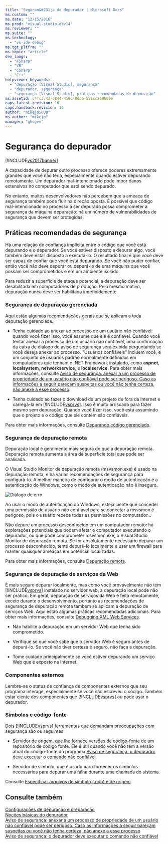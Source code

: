 ```yaml
---
title: "Seguran&#231;a do depurador | Microsoft Docs"
ms.custom: ""
ms.date: "12/15/2016"
ms.prod: "visual-studio-dev14"
ms.reviewer: ""
ms.suite: ""
ms.technology: 
  - "vs-ide-debug"
ms.tgt_pltfrm: ""
ms.topic: "article"
dev_langs: 
  - "FSharp"
  - "VB"
  - "CSharp"
  - "C++"
helpviewer_keywords: 
  - "depuração [Visual Studio], segurança"
  - "depurador, segurança"
  - "segurança [Visual Studio], práticas recomendadas de depuração"
ms.assetid: d4fc3c43-e844-419c-8dbb-551cc2a9b09e
caps.latest.revision: 16
caps.handback.revision: 16
author: "mikejo5000"
ms.author: "mikejo"
manager: "ghogen"
---
```

# Seguran&#231;a do depurador
[!INCLUDE[vs2017banner](../code-quality/includes/vs2017banner.md)]

A capacidade de depurar outro processo oferece poderes extremamente grandes que você não teria, especialmente quando estiver depurando remotamente. Um depurador mal\-intencionado pode impor danos extensivos no computador que está sendo depurado.  
  
 No entanto, muitos desenvolvedores não percebem que a ameaça de segurança também pode fluir na direção oposta. É possível que código mal\-intencionado no processo a ser depurado possa comprometer a segurança da máquina depuração: há um número de vulnerabilidades de segurança que devem ser protegidas.  
  
## Práticas recomendadas de segurança  
 Há uma relação de confiança implícita entre o código que você está depurando e o depurador. Se você estiver disposto a depurar algo, você também deve estar disposto a executá\-lo. O resultado final é que você deve ser capaz de confiar que você está depurando. Se você não puder confiar, então você não deve depurar ou depurá\-lo de uma máquina que você possam ser comprometidos e em um ambiente isolado.  
  
 Para reduzir a superfície de ataque potencial, a depuração deve ser desabilitada em computadores de produção. Pelo mesmo motivo, depuração nunca deve ser habilitada indefinidamente.  
  
### Segurança de depuração gerenciada  
 Aqui estão algumas recomendações gerais que se aplicam a toda depuração gerenciada.  
  
-   Tenha cuidado ao anexar ao processo de um usuário não confiável: quando você fizer isso, você assume que ele é confiável. Quando você tentar anexar a processo de um usuário não confiável, uma confirmação da caixa de diálogo de aviso de segurança será exibida perguntando se você deseja anexar ao processo. "Usuários confiáveis" incluem você, e um conjunto de usuários padrão normalmente definidos em computadores que tenham o .NET Framework instalado, como **aspnet**, **localsystem**, **networkservice**, e **localservice**. Para obter mais informações, consulte [Aviso de segurança: anexar a um processo de propriedade de um usuário não confiável pode ser perigoso. Caso as informações a seguir pareçam suspeitas ou você não tenha certeza, não anexe a esse processo](../debugger/security-warning-attaching-to-a-process-owned-by-an-untrusted-user-can-be-dangerous-if-the-following-information-looks-suspicious-or-you-are-unsure-do-not-attach-to-this-process.md).  
  
-   Tenha cuidado ao fazer o download de um projeto de fora da Internet e carregá\-la em [!INCLUDE[vsprvs](../code-quality/includes/vsprvs_md.md)]. Isso é muito arriscado para fazer mesmo sem depuração. Quando você fizer isso, você está assumindo que o projeto e o código que ele contém são confiáveis.  
  
 Para obter mais informações, consulte [Depurando código gerenciado](../debugger/debugging-managed-code.md).  
  
### Segurança de depuração remota  
 Depuração local é geralmente mais segura do que a depuração remota. Depuração remota aumenta a área de superfície total que pode ser analisada.  
  
 O Visual Studio Monitor de depuração remota \(msvsmon.exe\) é usado na depuração remota, e há várias recomendações de segurança para configurá\-lo. A melhor maneira de configurar o modo de autenticação é a autenticação do Windows, como o modo de autenticação não é inseguro.  
  
 ![Diálogo de erro](../debugger/media/dbg_err_remotepermissionschanged.png "DBG\_ERR\_RemotePermissionsChanged")  
  
 Ao usar o modo de autenticação do Windows, esteja ciente que conceder uma permissão de usuário não confiável para se conectar a msvsmon é perigoso, pois o usuário recebe todas as permissões no computador...  
  
 Não depure um processo desconhecido em um computador remoto: há explorações potenciais que podem afetar o computador executando o depurador, ou que pode comprometer msvsmon.exe, o Visual Studio Monitor de depuração remota. Se for absolutamente necessário depurar um processo desconhecido, tente depurá\-lo localmente e usar um firewall para manter quaisquer ameaças em potencial localizadas.  
  
 Para obter mais informações, consulte [Depuração remota](../debugger/remote-debugging.md).  
  
### Segurança de depuração de serviços da Web  
 É mais seguro depurar localmente, mas como você provavelmente não tem [!INCLUDE[vsprvs](../code-quality/includes/vsprvs_md.md)] instalado no servidor web, a depuração local pode não ser prático. Em geral, depuração de serviços da Web é feita remotamente, exceto durante o desenvolvimento, portanto as recomendações de segurança de depuração remota também se aplicam a depuração de serviços Web. Aqui estão algumas práticas recomendadas adicionais. Para obter mais informações, consulte [Debugging XML Web Services](http://msdn.microsoft.com/pt-br/c900b137-9fbd-4f59-91b5-9c2c6ce06f00).  
  
-   Não habilite a depuração em um servidor Web que tenha sido comprometido.  
  
-   Verifique se que você sabe que o servidor Web é seguro antes de depurá\-lo. Se você não tiver certeza é seguro, não faça a depuração.  
  
-   Tome cuidado principalmente se você estiver depurando um serviço Web que é exposto na Internet.  
  
### Componentes externos  
 Lembre\-se o status de confiança de componentes externos que seu programa interage, especialmente se você não escreveu o código. Também estar ciente dos componentes que [!INCLUDE[vsprvs](../code-quality/includes/vsprvs_md.md)] ou pode usar o depurador.  
  
### Símbolos e código\-fonte  
 Dois [!INCLUDE[vsprvs](../code-quality/includes/vsprvs_md.md)] ferramentas que demandam preocupações com segurança são os seguintes:  
  
-   Servidor de origem, que lhe fornece versões de código\-fonte de um repositório de código fonte. Ele é útil quando você não tem a versão atual do código\-fonte do programa.[Aviso de segurança: o depurador deve executar o comando não confiável](../debugger/security-warning-debugger-must-execute-untrusted-command.md).  
  
-   Servidor de símbolo, que é usado para fornecer os símbolos necessários para depurar uma falha durante uma chamada do sistema.  
  
 Consulte [Especificar arquivos de símbolo \(.pdb\) e de origem](../debugger/specify-symbol-dot-pdb-and-source-files-in-the-visual-studio-debugger.md).  
  
## Consulte também  
 [Configurações de depuração e preparação](../debugger/debugger-settings-and-preparation.md)   
 [Noções básicas do depurador](../debugger/debugger-basics.md)   
 [Aviso de segurança: anexar a um processo de propriedade de um usuário não confiável pode ser perigoso. Caso as informações a seguir pareçam suspeitas ou você não tenha certeza, não anexe a esse processo](../debugger/security-warning-attaching-to-a-process-owned-by-an-untrusted-user-can-be-dangerous-if-the-following-information-looks-suspicious-or-you-are-unsure-do-not-attach-to-this-process.md)   
 [Aviso de segurança: o depurador deve executar o comando não confiável](../debugger/security-warning-debugger-must-execute-untrusted-command.md)